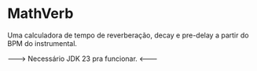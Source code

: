 # MathVerb
Uma calculadora de tempo de reverberação, decay e pre-delay a partir do BPM do instrumental.

---> Necessário JDK 23 pra funcionar. <---
